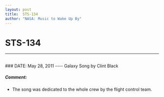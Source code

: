 ```yaml
---
layout: post
title:  STS-134
author: "NASA: Music to Wake Up By"
---
```


# STS-134
----
<br/>
### DATE: May 28, 2011
----
Galaxy Song by Clint Black

##### Comment:
* The song was dedicated to the whole crew by the flight control team.
